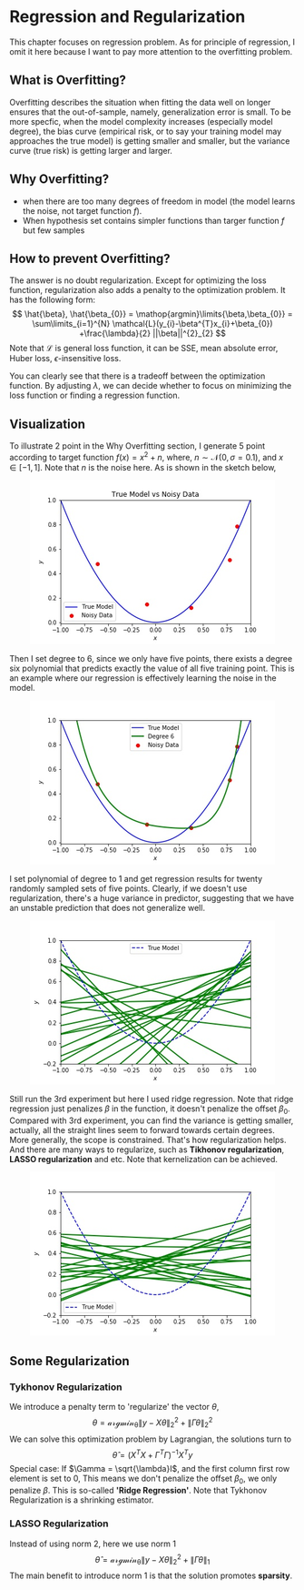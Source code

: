# Regression and Regularization

This chapter focuses on regression problem. As for principle of regression, I omit it here because I 
want to pay more attention to the overfitting problem.

## What is Overfitting?

Overfitting describes the situation when fitting the data well on longer ensures that the out-of-sample, namely,
generalization error is small. To be more specfic, when the model complexity increases (especially model degree),
the bias curve (empirical risk, or to say your training model may approaches the true model) is getting smaller and
smaller, but the variance curve (true risk) is getting larger and larger.

## Why Overfitting?
* when there are too many degrees of freedom in model (the model learns the noise, not target function $f$).
* When hypothesis set contains simpler functions than targer function $f$ but few samples

## How to prevent Overfitting?
The answer is no doubt regularization. Except for optimizing the loss function, regularization also adds a penalty to
the optimization problem. It has the following form:
$$
\hat{\beta}, \hat{\beta_{0}} = \mathop{argmin}\limits{\beta,\beta_{0}} = \sum\limits_{i=1}^{N} \mathcal{L}(y_{i}-\beta^{T}x_{i}+\beta_{0})
+\frac{\lambda}{2} ||\beta||^{2}_{2}
$$
Note that $\mathcal{L}$ is general loss function, it can be SSE, mean absolute error, Huber loss, $\epsilon$-insensitive loss. 

You can clearly see that there is a tradeoff between the optimization function. By adjusting $\lambda$, we can decide whether to focus on
minimizing the loss function or finding a regression function.

## Visualization

To illustrate 2 point in the Why Overfitting section, I generate 5 point according to target function $f(x) = x^{2} + n$, where, 
$n \sim \mathcal{N} (0, \sigma = 0.1)$, and $x \in [-1,1]$. Note that $n$ is the noise here. As is shown in the sketch below,
<div align=center><img src =https://github.com/masqueraderx/Statistical-Machine-Learning/blob/main/Regression%20and%20Regularization/Q1.jpg /></div>

Then I set degree to 6, since we only have five points, there exists a degree six polynomial that predicts exactly the
value of all five training point. This is an example where our regression is effectively learning the noise in the model.
<div align=center><img src =https://github.com/masqueraderx/Statistical-Machine-Learning/blob/main/Regression%20and%20Regularization/Q2.jpg /></div>

I set polynomial of degree to 1 and get regression results for twenty randomly sampled sets of five points. Clearly, if 
we doesn't use regularization, there's a huge variance in predictor, suggesting that we have an unstable prediction that does not 
generalize well.
<div align=center><img src =https://github.com/masqueraderx/Statistical-Machine-Learning/blob/main/Regression%20and%20Regularization/Q3.jpg /></div>

Still run the 3rd experiment but here I used ridge regression. Note that ridge regression just penalizes $\beta$ in the function,
it doesn't penalize the offset $\beta_{0}$. Compared with 3rd experiment, you can find the variance is getting smaller, actually, 
all the straight lines seem to forward towards certain degrees. More generally, the scope is constrained. That's how regularization
helps. And there are many ways to regularize, such as **Tikhonov regularization**, **LASSO regularization** and etc. Note that 
kernelization can be achieved.
<div align=center><img src =https://github.com/masqueraderx/Statistical-Machine-Learning/blob/main/Regression%20and%20Regularization/Q4.jpg /></div>

## Some Regularization
### Tykhonov Regularization
We introduce a penalty term to 'regularize' the vector $\theta$,
$$
\theta = \mathcal{argmin_{\theta}} \lVert y-X\theta\rVert_{2}^{2} + \lVert \Gamma \theta \rVert_{2}^{2}
$$
We can solve this optimization problem by Lagrangian, the solutions turn to
$$
\hat{\theta} = (X^TX+\Gamma^T\Gamma)^{-1}X^Ty
$$
Special case: If $\Gamma = \sqrt{\lambda}I$, and the first column first row element is set to 0, This means we don't penalize the
offset $\beta_{0}$, we only penalize $\beta$. This is so-called **'Ridge Regression'**.
Note that Tykhonov Regularization is a shrinking estimator.

### LASSO Regularization
Instead of using norm 2, here we use norm 1
$$
\hat{\theta} = \mathcal{argmin_{\theta}} \lVert y-X\theta\rVert_{2}^{2} + \lVert \Gamma \theta \rVert_{1}
$$
The main benefit to introduce norm 1 is that the solution promotes **sparsity**.
